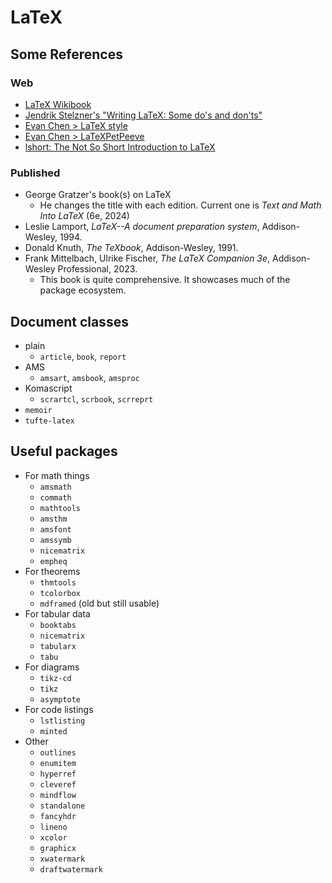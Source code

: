 # LaTeX


## Some References

### Web
* [LaTeX Wikibook](https://en.wikibooks.org/wiki/LaTeX)
* [Jendrik Stelzner's "Writing LaTeX: Some do's and don'ts"](https://cionx.gitlab.io/writing-latex/writing_latex.pdf)
* [Evan Chen > LaTeX style](https://web.evanchen.cc/latex-style-guide.html)
* [Evan Chen > LaTeXPetPeeve](https://web.evanchen.cc/handouts/LaTeXPetPeeve/LaTeXPetPeeve.pdf)
* [lshort: The Not So Short Introduction to LaTeX](https://tobi.oetiker.ch/lshort/lshort.pdf)

### Published
* George Gratzer's book(s) on LaTeX
  * He changes the title with each edition. Current one is *Text and Math Into LaTeX* (6e, 2024)
* Leslie Lamport, *LaTeX--A document preparation system*, Addison-Wesley, 1994.
* Donald Knuth, *The TeXbook*, Addison-Wesley, 1991.
* Frank Mittelbach, Ulrike Fischer, *The LaTeX Companion 3e*, Addison-Wesley Professional, 2023.
  * This book is quite comprehensive. It showcases much of the package ecosystem.

## Document classes
* plain
  * `article`, `book`, `report`
* AMS
  * `amsart`, `amsbook`, `amsproc`
* Komascript
  * `scrartcl`, `scrbook`, `scrreprt`
* `memoir`
* `tufte-latex`


## Useful packages

* For math things
    * `amsmath`
    * `commath`
    * `mathtools`
    * `amsthm`
    * `amsfont`
    * `amssymb`
    * `nicematrix`
    * `empheq`
* For theorems
    * `thmtools`
    * `tcolorbox`
    * `mdframed` (old but still usable)
* For tabular data
    * `booktabs`
    * `nicematrix`
    * `tabularx`
    * `tabu`
* For diagrams
    * `tikz-cd`
    * `tikz`
    * `asymptote`
* For code listings
    * `lstlisting`
    * `minted`
* Other
    * `outlines`
    * `enumitem`
    * `hyperref`
    * `cleveref`
    * `mindflow`
    * `standalone`
    * `fancyhdr`
    * `lineno`
    * `xcolor`
    * `graphicx`
    * `xwatermark`
    * `draftwatermark`